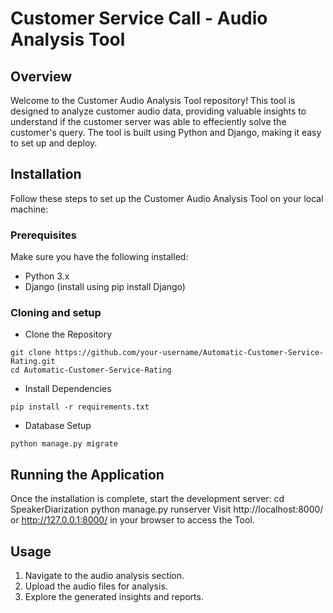 # Customer Service Call - Audio Analysis Tool

## Overview
Welcome to the Customer Audio Analysis Tool repository! This tool is designed to analyze customer audio data, providing valuable insights to understand if the customer server was able to effeciently solve the customer's query. The tool is built using Python and Django, making it easy to set up and deploy.

## Installation
Follow these steps to set up the Customer Audio Analysis Tool on your local machine:

### Prerequisites
Make sure you have the following installed: 
- Python 3.x
- Django (install using pip install Django)

### Cloning and setup
- Clone the Repository
````
git clone https://github.com/your-username/Automatic-Customer-Service-Rating.git
cd Automatic-Customer-Service-Rating
````
- Install Dependencies
````
pip install -r requirements.txt
````
- Database Setup
````
python manage.py migrate
````
## Running the Application
Once the installation is complete, start the development server:
cd SpeakerDiarization
python manage.py runserver
Visit http://localhost:8000/ or http://127.0.0.1:8000/ in your browser to access the Tool.

## Usage 
1. Navigate to the audio analysis section.
2. Upload the audio files for analysis.
3. Explore the generated insights and reports.


